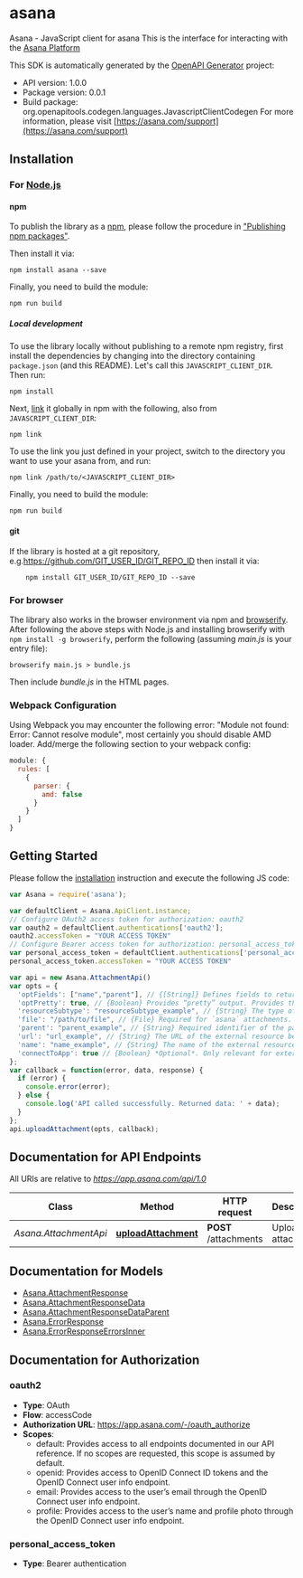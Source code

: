 # asana

Asana - JavaScript client for asana
This is the interface for interacting with the [Asana Platform](https://developers.asana.com)

This SDK is automatically generated by the [OpenAPI Generator](https://openapi-generator.tech) project:

- API version: 1.0.0
- Package version: 0.0.1
- Build package: org.openapitools.codegen.languages.JavascriptClientCodegen
For more information, please visit [https://asana.com/support](https://asana.com/support)

## Installation

### For [Node.js](https://nodejs.org/)

#### npm

To publish the library as a [npm](https://www.npmjs.com/), please follow the procedure in ["Publishing npm packages"](https://docs.npmjs.com/getting-started/publishing-npm-packages).

Then install it via:

```shell
npm install asana --save
```

Finally, you need to build the module:

```shell
npm run build
```

##### Local development

To use the library locally without publishing to a remote npm registry, first install the dependencies by changing into the directory containing `package.json` (and this README). Let's call this `JAVASCRIPT_CLIENT_DIR`. Then run:

```shell
npm install
```

Next, [link](https://docs.npmjs.com/cli/link) it globally in npm with the following, also from `JAVASCRIPT_CLIENT_DIR`:

```shell
npm link
```

To use the link you just defined in your project, switch to the directory you want to use your asana from, and run:

```shell
npm link /path/to/<JAVASCRIPT_CLIENT_DIR>
```

Finally, you need to build the module:

```shell
npm run build
```

#### git

If the library is hosted at a git repository, e.g.https://github.com/GIT_USER_ID/GIT_REPO_ID
then install it via:

```shell
    npm install GIT_USER_ID/GIT_REPO_ID --save
```

### For browser

The library also works in the browser environment via npm and [browserify](http://browserify.org/). After following
the above steps with Node.js and installing browserify with `npm install -g browserify`,
perform the following (assuming *main.js* is your entry file):

```shell
browserify main.js > bundle.js
```

Then include *bundle.js* in the HTML pages.

### Webpack Configuration

Using Webpack you may encounter the following error: "Module not found: Error:
Cannot resolve module", most certainly you should disable AMD loader. Add/merge
the following section to your webpack config:

```javascript
module: {
  rules: [
    {
      parser: {
        amd: false
      }
    }
  ]
}
```

## Getting Started

Please follow the [installation](#installation) instruction and execute the following JS code:

```javascript
var Asana = require('asana');

var defaultClient = Asana.ApiClient.instance;
// Configure OAuth2 access token for authorization: oauth2
var oauth2 = defaultClient.authentications['oauth2'];
oauth2.accessToken = "YOUR ACCESS TOKEN"
// Configure Bearer access token for authorization: personal_access_token
var personal_access_token = defaultClient.authentications['personal_access_token'];
personal_access_token.accessToken = "YOUR ACCESS TOKEN"

var api = new Asana.AttachmentApi()
var opts = {
  'optFields': ["name","parent"], // {[String]} Defines fields to return. Some requests return *compact* representations of objects in order to conserve resources and complete the request more efficiently. Other times requests return more information than you may need. This option allows you to list the exact set of fields that the API should be sure to return for the objects. The field names should be provided as paths, described below. The id of included objects will always be returned, regardless of the field options.
  'optPretty': true, // {Boolean} Provides “pretty” output. Provides the response in a “pretty” format. In the case of JSON this means doing proper line breaking and indentation to make it readable. This will take extra time and increase the response size so it is advisable only to use this during debugging.
  'resourceSubtype': "resourceSubtype_example", // {String} The type of the attachment. Must be one of the given values. If not specified, a file attachment of type `asana` will be assumed. Note that if the value of `resource_subtype` is `external`, a `parent`, `name`, and `url` must also be provided. 
  'file': "/path/to/file", // {File} Required for `asana` attachments. 
  'parent': "parent_example", // {String} Required identifier of the parent task, project, or project_brief, as a string. 
  'url': "url_example", // {String} The URL of the external resource being attached. Required for attachments of type `external`. 
  'name': "name_example", // {String} The name of the external resource being attached. Required for attachments of type `external`. 
  'connectToApp': true // {Boolean} *Optional*. Only relevant for external attachments with a parent task. A boolean indicating whether the current app should be connected with the attachment for the purposes of showing an app components widget. Requires the app to have been added to a project the parent task is in. 
};
var callback = function(error, data, response) {
  if (error) {
    console.error(error);
  } else {
    console.log('API called successfully. Returned data: ' + data);
  }
};
api.uploadAttachment(opts, callback);

```

## Documentation for API Endpoints

All URIs are relative to *https://app.asana.com/api/1.0*

Class | Method | HTTP request | Description
------------ | ------------- | ------------- | -------------
*Asana.AttachmentApi* | [**uploadAttachment**](docs/AttachmentApi.md#uploadAttachment) | **POST** /attachments | Upload an attachment


## Documentation for Models

 - [Asana.AttachmentResponse](docs/AttachmentResponse.md)
 - [Asana.AttachmentResponseData](docs/AttachmentResponseData.md)
 - [Asana.AttachmentResponseDataParent](docs/AttachmentResponseDataParent.md)
 - [Asana.ErrorResponse](docs/ErrorResponse.md)
 - [Asana.ErrorResponseErrorsInner](docs/ErrorResponseErrorsInner.md)


## Documentation for Authorization



### oauth2


- **Type**: OAuth
- **Flow**: accessCode
- **Authorization URL**: https://app.asana.com/-/oauth_authorize
- **Scopes**: 
  - default: Provides access to all endpoints documented in our API reference. If no scopes are requested, this scope is assumed by default.
  - openid: Provides access to OpenID Connect ID tokens and the OpenID Connect user info endpoint.
  - email: Provides access to the user’s email through the OpenID Connect user info endpoint.
  - profile: Provides access to the user’s name and profile photo through the OpenID Connect user info endpoint.



### personal_access_token

- **Type**: Bearer authentication

